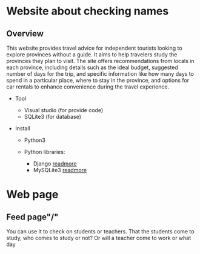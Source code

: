 # Website about checking names #
## Overview
This website provides travel advice for independent tourists looking to explore provinces without a guide. It aims to help travelers study the provinces they plan to visit. The site offers recommendations from locals in each province, including details such as the ideal budget, suggested number of days for the trip, and specific information like how many days to spend in a particular place, where to stay in the province, and options for car rentals to enhance convenience during the travel experience.

* Tool
  *   Visual studio (for provide code)
  *   SQLite3 (for database)

* Install
  *   Python3
  *   Python libraries:
       
      * Django [readmore](https://www.djangoproject.com/start/overview/)
      * MySQLite3 [readmore](https://www.sqlite.org/index.html)
   
 # Web page #

 ## Feed page"/"

You can use it to check on students or teachers. That the students come to study, who comes to study or not? Or will a teacher come to work or what day
     
      
